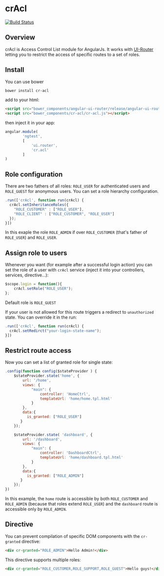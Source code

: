 # crAcl
[![Build Status](https://travis-ci.org/ngutils/cr-acl.svg?branch=master)](https://travis-ci.org/ngutils/cr-acl)

## Overview

crAcl is Access Control List module for AngularJs. It works with [UI-Router](https://github.com/angular-ui/ui-router) letting you to restrict the access of specific routes to a set of roles.

## Install

You can use bower
```bash
bower install cr-acl
```
add to your html:

```html
<script src="bower_components/angular-ui-router/release/angular-ui-router.js"></script>
<script src="bower_components/cr-acl/cr-acl.js"></script>
```
then inject it in your app:

```javascript
angular.module(
        'ngtest',
        [
            'ui.router',
            'cr.acl'
        ]
)
```

## Role configuration

There are two fathers of all roles: `ROLE_USER` for authenticated users and `ROLE_GUEST` for anonymous users.
You can set a role hierarchy configuration.

```javascript
.run(['crAcl', function run(crAcl) {
  crAcl.setInheritanceRoles({
    "ROLE_CUSTOMER" : ["ROLE_USER"],
    "ROLE_CLIENT" : ["ROLE_CUSTOMER", "ROLE_USER"]
  });
}])
```
In this exaple the role `ROLE_ADMIN` if over `ROLE_CUSTOMER` (that's father of `ROLE_USER`) and `ROLE_USER`.

## Assign role to users


Whenever you want (for example after a successful login action) you can set the role of a user with `crAcl` service (inject it into your controllers, services, directive...):

```javascript
$scope.login = function(){
    crAcl.setRole("ROLE_USER");
};
```

Default role is `ROLE_GUEST`

If your user is not allowed for this route triggers a redirect to `unauthorized` state.
You can override it in the run:

```javascript
.run(['crAcl', function run(crAcl) {
  crAcl.setRedirct("your-login-state-name");
}])
```


## Restrict route access

Now you can set a list of granted role for single state:

```javascript
.config(function config($stateProvider ) {
    $stateProvider.state('home', {
        url: '/home',
        views: {
            "main": {
                controller: 'HomeCtrl',
                templateUrl: 'home/home.tpl.html'
            }
        },
        data:{
          is_granted: ["ROLE_USER"]
       }
    });

    $stateProvider.state( 'dashboard', {
        url: '/dashboard',
        views: {
            "main": {
                controller: 'DashboardCtrl',
                templateUrl: 'home/dashboard.tpl.html'
            }
        },
        data:{
          is_granted: ["ROLE_ADMIN"]
       }
    });
})
```

In this example, the `home` route is accessible by both `ROLE_CUSTOMER` and `ROLE_ADMIN` (because that roles extend `ROLE_USER`) and the `dashboard` route is accessible only by `ROLE_ADMIN`.


## Directive

You can prevent compilation of specific DOM components with the `cr-granted` directive:

```html
<div cr-granted="ROLE_ADMIN">Hello Admin!</div>
```

This directive supports multiple roles:

```html
<div cr-granted="ROLE_CUSTOMER,ROLE_SUPPORT,ROLE_GUEST">Hello guys!</div>
```
